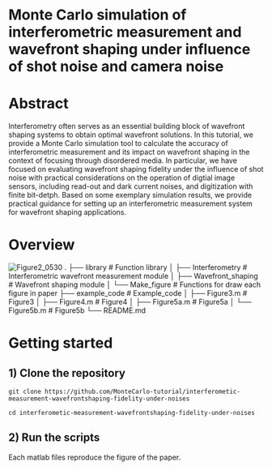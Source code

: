 # Monte Carlo simulation of interferometric measurement and wavefront shaping under influence of shot noise and camera noise 
# Abstract
Interferometry often serves as an essential building block of wavefront shaping systems to obtain optimal wavefront solutions. In this tutorial, we provide a Monte Carlo simulation tool to calculate the accuracy of interferometric measurement and its impact on wavefront shaping in the context of focusing through disordered media. In particular, we have focused on evaluating wavefront shaping fidelity under the influence of shot noise with practical considerations on the operation of digtial image sensors, including read-out and dark current noises, and digitization with finite bit-detph. Based on some exemplary simulation results, we provide practical guidance for setting up an interferometric measurement system for wavefront shaping applications.
# Overview
![Figure2_0530](./Figure2_0530.png)
.
├── library                      # Function library
│   ├── Interferometry           # Interferometric wavefront measurement module
│   ├── Wavefront_shaping        # Wavefront shaping module
│   └── Make_figure              # Functions for draw each figure in paper
├── example_code                 # Example_code 
│   ├── Figure3.m                # Figure3
│   ├── Figure4.m                # Figure4
│   ├── Figure5a.m               # Figure5a
│   └── Figure5b.m               # Figure5b 
└── README.md
# Getting started 
## 1) Clone the repository
```
git clone https://github.com/MonteCarlo-tutorial/interferometic-measurement-wavefrontshaping-fidelity-under-noises

cd interferometic-measurement-wavefrontshaping-fidelity-under-noises
```
## 2) Run the scripts
Each matlab files reproduce the figure of the paper.

